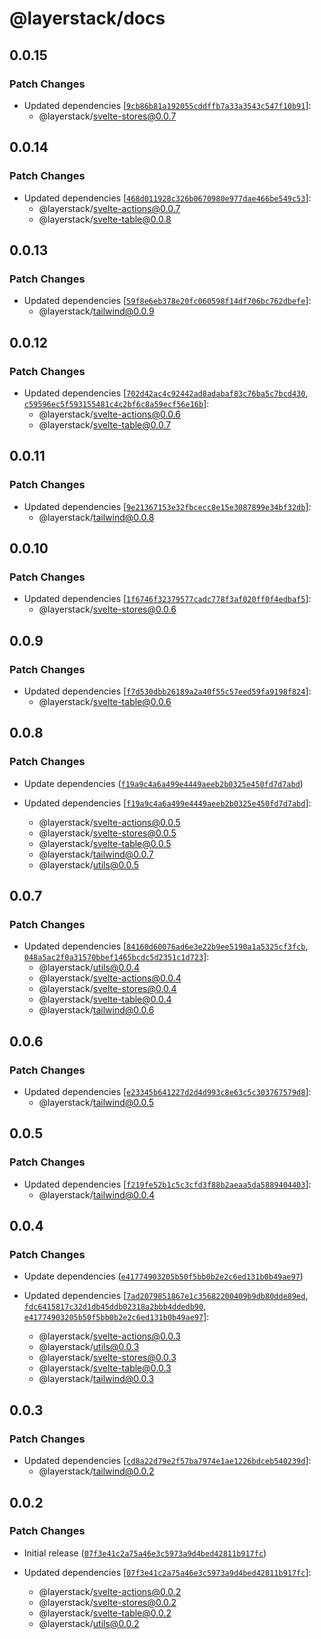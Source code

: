 # @layerstack/docs

## 0.0.15

### Patch Changes

- Updated dependencies [[`9cb86b81a192055cddffb7a33a3543c547f10b91`](https://github.com/techniq/layerstack/commit/9cb86b81a192055cddffb7a33a3543c547f10b91)]:
  - @layerstack/svelte-stores@0.0.7

## 0.0.14

### Patch Changes

- Updated dependencies [[`468d011928c326b0670980e977dae466be549c53`](https://github.com/techniq/layerstack/commit/468d011928c326b0670980e977dae466be549c53)]:
  - @layerstack/svelte-actions@0.0.7
  - @layerstack/svelte-table@0.0.8

## 0.0.13

### Patch Changes

- Updated dependencies [[`59f8e6eb378e20fc060598f14df706bc762dbefe`](https://github.com/techniq/layerstack/commit/59f8e6eb378e20fc060598f14df706bc762dbefe)]:
  - @layerstack/tailwind@0.0.9

## 0.0.12

### Patch Changes

- Updated dependencies [[`702d42ac4c92442ad8adabaf83c76ba5c7bcd430`](https://github.com/techniq/layerstack/commit/702d42ac4c92442ad8adabaf83c76ba5c7bcd430), [`c59596ec5f593155481c4c2bf6c8a59ecf56e16b`](https://github.com/techniq/layerstack/commit/c59596ec5f593155481c4c2bf6c8a59ecf56e16b)]:
  - @layerstack/svelte-actions@0.0.6
  - @layerstack/svelte-table@0.0.7

## 0.0.11

### Patch Changes

- Updated dependencies [[`9e21367153e32fbcecc8e15e3087899e34bf32db`](https://github.com/techniq/layerstack/commit/9e21367153e32fbcecc8e15e3087899e34bf32db)]:
  - @layerstack/tailwind@0.0.8

## 0.0.10

### Patch Changes

- Updated dependencies [[`1f6746f32379577cadc778f3af020ff0f4edbaf5`](https://github.com/techniq/layerstack/commit/1f6746f32379577cadc778f3af020ff0f4edbaf5)]:
  - @layerstack/svelte-stores@0.0.6

## 0.0.9

### Patch Changes

- Updated dependencies [[`f7d530dbb26189a2a40f55c57eed59fa9198f824`](https://github.com/techniq/layerstack/commit/f7d530dbb26189a2a40f55c57eed59fa9198f824)]:
  - @layerstack/svelte-table@0.0.6

## 0.0.8

### Patch Changes

- Update dependencies ([`f19a9c4a6a499e4449aeeb2b0325e450fd7d7abd`](https://github.com/techniq/layerstack/commit/f19a9c4a6a499e4449aeeb2b0325e450fd7d7abd))

- Updated dependencies [[`f19a9c4a6a499e4449aeeb2b0325e450fd7d7abd`](https://github.com/techniq/layerstack/commit/f19a9c4a6a499e4449aeeb2b0325e450fd7d7abd)]:
  - @layerstack/svelte-actions@0.0.5
  - @layerstack/svelte-stores@0.0.5
  - @layerstack/svelte-table@0.0.5
  - @layerstack/tailwind@0.0.7
  - @layerstack/utils@0.0.5

## 0.0.7

### Patch Changes

- Updated dependencies [[`84160d60076ad6e3e22b9ee5190a1a5325cf3fcb`](https://github.com/techniq/layerstack/commit/84160d60076ad6e3e22b9ee5190a1a5325cf3fcb), [`048a5ac2f0a31570bbef1465bcdc5d2351c1d723`](https://github.com/techniq/layerstack/commit/048a5ac2f0a31570bbef1465bcdc5d2351c1d723)]:
  - @layerstack/utils@0.0.4
  - @layerstack/svelte-actions@0.0.4
  - @layerstack/svelte-stores@0.0.4
  - @layerstack/svelte-table@0.0.4
  - @layerstack/tailwind@0.0.6

## 0.0.6

### Patch Changes

- Updated dependencies [[`e23345b641227d2d4d993c8e63c5c303767579d8`](https://github.com/techniq/layerstack/commit/e23345b641227d2d4d993c8e63c5c303767579d8)]:
  - @layerstack/tailwind@0.0.5

## 0.0.5

### Patch Changes

- Updated dependencies [[`f219fe52b1c5c3cfd3f88b2aeaa5da5889404403`](https://github.com/techniq/layerstack/commit/f219fe52b1c5c3cfd3f88b2aeaa5da5889404403)]:
  - @layerstack/tailwind@0.0.4

## 0.0.4

### Patch Changes

- Update dependencies ([`e41774903205b50f5bb0b2e2c6ed131b0b49ae97`](https://github.com/techniq/layerstack/commit/e41774903205b50f5bb0b2e2c6ed131b0b49ae97))

- Updated dependencies [[`7ad2079851867e1c35682200409b9db80dde89ed`](https://github.com/techniq/layerstack/commit/7ad2079851867e1c35682200409b9db80dde89ed), [`fdc6415817c32d1db45ddb02318a2bbb4ddedb90`](https://github.com/techniq/layerstack/commit/fdc6415817c32d1db45ddb02318a2bbb4ddedb90), [`e41774903205b50f5bb0b2e2c6ed131b0b49ae97`](https://github.com/techniq/layerstack/commit/e41774903205b50f5bb0b2e2c6ed131b0b49ae97)]:
  - @layerstack/svelte-actions@0.0.3
  - @layerstack/utils@0.0.3
  - @layerstack/svelte-stores@0.0.3
  - @layerstack/svelte-table@0.0.3
  - @layerstack/tailwind@0.0.3

## 0.0.3

### Patch Changes

- Updated dependencies [[`cd8a22d79e2f57ba7974e1ae1226bdceb540239d`](https://github.com/techniq/layerstack/commit/cd8a22d79e2f57ba7974e1ae1226bdceb540239d)]:
  - @layerstack/tailwind@0.0.2

## 0.0.2

### Patch Changes

- Initial release ([`07f3e41c2a75a46e3c5973a9d4bed42811b917fc`](https://github.com/techniq/layerstack/commit/07f3e41c2a75a46e3c5973a9d4bed42811b917fc))

- Updated dependencies [[`07f3e41c2a75a46e3c5973a9d4bed42811b917fc`](https://github.com/techniq/layerstack/commit/07f3e41c2a75a46e3c5973a9d4bed42811b917fc)]:
  - @layerstack/svelte-actions@0.0.2
  - @layerstack/svelte-stores@0.0.2
  - @layerstack/svelte-table@0.0.2
  - @layerstack/utils@0.0.2
